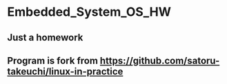 # Embedded_System_OS_HW

## Just a homework
## Program is fork from https://github.com/satoru-takeuchi/linux-in-practice
